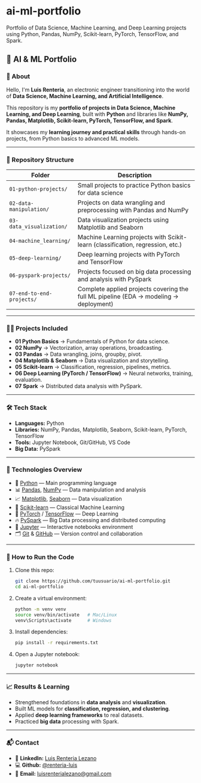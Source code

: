 # ai-ml-portfolio  
Portfolio of Data Science, Machine Learning, and Deep Learning projects using Python, Pandas, NumPy, Scikit-learn, PyTorch, TensorFlow, and Spark.

## 🤖 AI & ML Portfolio  

### 👋 About
Hello, I'm **Luis Renteria**, an electronic engineer transitioning into the world of **Data Science, Machine Learning, and Artificial Intelligence**.

This repository is my **portfolio of projects in Data Science, Machine Learning, and Deep Learning**, built with **Python** and libraries like **NumPy, Pandas, Matplotlib, Scikit-learn, PyTorch, TensorFlow, and Spark**.  

It showcases my **learning journey and practical skills** through hands-on projects, from Python basics to advanced ML models.  

---

### 📂 Repository Structure  
 
| Folder                   | Description                                                                 |
|--------------------------|-----------------------------------------------------------------------------|
| `01-python-projects/`    | Small projects to practice Python basics for data science                   |
| `02-data-manipulation/`  | Projects on data wrangling and preprocessing with Pandas and NumPy          |
| `03-data_visualization/` | Data visualization projects using Matplotlib and Seaborn                    |
| `04-machine_learning/`   | Machine Learning projects with Scikit-learn (classification, regression, etc.) |
| `05-deep-learning/`      | Deep learning projects with PyTorch and TensorFlow                          |
| `06-pyspark-projects/`   | Projects focused on big data processing and analysis with PySpark            |
| `07-end-to-end-projects/`| Complete applied projects covering the full ML pipeline (EDA → modeling → deployment) |

---

### 🧑‍💻 Projects Included  
- **01 Python Basics** → Fundamentals of Python for data science.  
- **02 NumPy** → Vectorization, array operations, broadcasting.  
- **03 Pandas** → Data wrangling, joins, groupby, pivot.  
- **04 Matplotlib & Seaborn** → Data visualization and storytelling.  
- **05 Scikit-learn** → Classification, regression, pipelines, metrics.  
- **06 Deep Learning (PyTorch / TensorFlow)** → Neural networks, training, evaluation.  
- **07 Spark** → Distributed data analysis with PySpark.  

---

### 🛠️ Tech Stack  
- **Languages:** Python  
- **Libraries:** NumPy, Pandas, Matplotlib, Seaborn, Scikit-learn, PyTorch, TensorFlow  
- **Tools:** Jupyter Notebook, Git/GitHub, VS Code  
- **Big Data:** PySpark  

---
### 🧩 Technologies Overview  

- 🐍 [Python](https://www.python.org/) — Main programming language  
- 📊 [Pandas](https://pandas.pydata.org/), [NumPy](https://numpy.org/) — Data manipulation and analysis  
- 📈 [Matplotlib](https://matplotlib.org/), [Seaborn](https://seaborn.pydata.org/) — Data visualization  
- 🤖 [Scikit-learn](https://scikit-learn.org/stable/) — Classical Machine Learning  
- 🧠 [PyTorch](https://pytorch.org/) / [TensorFlow](https://www.tensorflow.org/) — Deep Learning  
- 🔥 [PySpark](https://spark.apache.org/docs/latest/api/python/) — Big Data processing and distributed computing  
- 📓 [Jupyter](https://jupyter.org/) — Interactive notebooks environment  
- 🗂️ [Git](https://git-scm.com/) & [GitHub](https://github.com/) — Version control and collaboration  
 


---

### 🚀 How to Run the Code  
1. Clone this repo:  
   ```bash
   git clone https://github.com/tuusuario/ai-ml-portfolio.git
   cd ai-ml-portfolio
2. Create a virtual environment:
   ```bash
   python -m venv venv
   source venv/bin/activate   # Mac/Linux
   venv\Scripts\activate      # Windows
3. Install dependencies:
   ```bash
   pip install -r requirements.txt
4. Open a Jupyter notebook:
   ```bash
   jupyter notebook
   
---

### 📈 Results & Learning  
- Strengthened foundations in **data analysis** and **visualization**.  
- Built ML models for **classification, regression, and clustering**. 
- Applied **deep learning frameworks** to real datasets.  
- Practiced **big data** processing with Spark.


---

### 📬 Contact

- 💼 **LinkedIn:** [Luis Renteria Lezano](https://www.linkedin.com/in/luis-alberto-renteria-lezano-452696217/)
- 💻 **Github:** [@renteria-luis](https://github.com/renteria-luis)
- 📧 **Email:** luisrenterialezano@gmail.com

